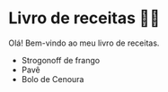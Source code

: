 # Livro de receitas :woman_cook:

Olá! Bem-vindo ao meu livro de receitas.

- Strogonoff de frango
- Pavê
- Bolo de Cenoura

